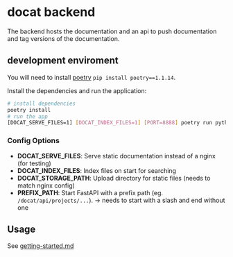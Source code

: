 # docat backend

The backend hosts the documentation and an api to push documentation and
tag versions of the documentation.

## development enviroment

You will need to install [poetry](https://python-poetry.org/docs/#installation) `pip install poetry==1.1.14`.

Install the dependencies and run the application:

```sh
# install dependencies
poetry install
# run the app
[DOCAT_SERVE_FILES=1] [DOCAT_INDEX_FILES=1] [PORT=8888] poetry run python -m docat
```

### Config Options

* **DOCAT_SERVE_FILES**: Serve static documentation instead of a nginx (for testing)
* **DOCAT_INDEX_FILES**: Index files on start for searching
* **DOCAT_STORAGE_PATH**: Upload directory for static files (needs to match nginx config)
* **PREFIX_PATH**: Start FastAPI with a prefix path (eg. `/docat/api/projects/...`). -> needs to start with a slash and end without one

## Usage

See [getting-started.md](../doc/getting-started.md)